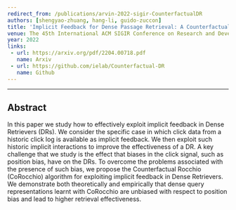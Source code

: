 ```yaml
---
redirect_from: /publications/arvin-2022-sigir-CounterfactualDR
authors: [shengyao-zhuang, hang-li, guido-zuccon]
title: 'Implicit Feedback for Dense Passage Retrieval: A Counterfactual Approach'
venue: The 45th International ACM SIGIR Conference on Research and Development in Information Retrieval (SIGIR '22)
year: 2022
links:
 - url: https://arxiv.org/pdf/2204.00718.pdf
   name: Arxiv
 - url: https://github.com/ielab/Counterfactual-DR
   name: Github
---
```

---
## Abstract

In this paper we study how to effectively exploit implicit feedback in Dense Retrievers (DRs). We consider the specific case in which click data from a historic click log is available as implicit feedback. We then exploit such historic implicit interactions to improve the effectiveness of a DR. 
A key challenge that we study is the effect that biases in the click signal, such as position bias, have on the DRs. To overcome the problems associated with the presence of such bias, we propose the Counterfactual Rocchio (CoRocchio) algorithm for exploiting implicit feedback in Dense Retrievers. We demonstrate both theoretically and empirically that dense query representations learnt with CoRocchio are unbiased with respect to position bias and lead to higher retrieval effectiveness.
